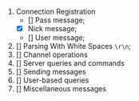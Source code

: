 
1. Connection Registration
     - [] Pass message;
     - [x] Nick message;
     - [] User message;
2. [] Parsing With White Spaces  `\r\n`;
3. [] Channel operations
4. [] Server queries and commands
5. [] Sending messages
6. [] User-based queries
7. [] Miscellaneous messages
